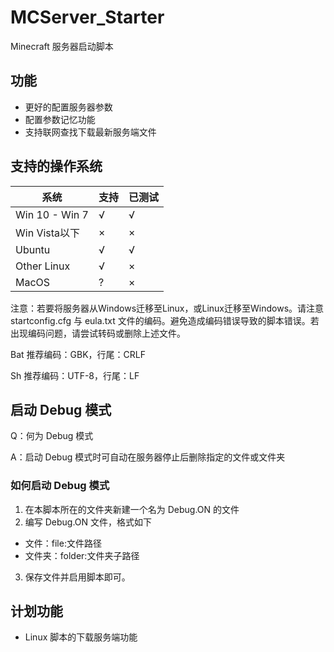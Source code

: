 # MCServer_Starter
 Minecraft 服务器启动脚本
## 功能

 - 更好的配置服务器参数
 - 配置参数记忆功能
 - 支持联网查找下载最新服务端文件
## 支持的操作系统

系统|支持|已测试
---|---|---
Win 10 - Win 7|√|√
Win Vista以下|×|×
Ubuntu|√|√
Other Linux|√|×
MacOS|?|×

注意：若要将服务器从Windows迁移至Linux，或Linux迁移至Windows。请注意 startconfig.cfg 与 eula.txt 文件的编码。避免造成编码错误导致的脚本错误。若出现编码问题，请尝试转码或删除上述文件。

Bat 推荐编码：GBK，行尾：CRLF

Sh 推荐编码：UTF-8，行尾：LF
## 启动 Debug 模式

Q：何为 Debug 模式

A：启动 Debug 模式时可自动在服务器停止后删除指定的文件或文件夹
### 如何启动 Debug 模式
1. 在本脚本所在的文件夹新建一个名为 Debug.ON 的文件
2. 编写 Debug.ON 文件，格式如下
- 文件：file:文件路径
- 文件夹：folder:文件夹子路径
3. 保存文件并启用脚本即可。

## 计划功能
 - Linux 脚本的下载服务端功能
